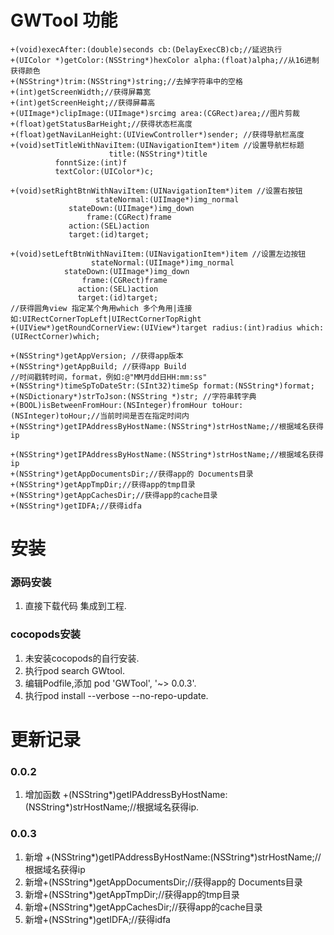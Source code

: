 # GWTool 功能
```objc
+(void)execAfter:(double)seconds cb:(DelayExecCB)cb;//延迟执行
+(UIColor *)getColor:(NSString*)hexColor alpha:(float)alpha;//从16进制获得颜色
+(NSString*)trim:(NSString*)string;//去掉字符串中的空格
+(int)getScreenWidth;//获得屏幕宽
+(int)getScreenHeight;//获得屏幕高
+(UIImage*)clipImage:(UIImage*)srcimg area:(CGRect)area;//图片剪裁
+(float)getStatusBarHeight;//获得状态栏高度
+(float)getNaviLanHeight:(UIViewController*)sender; //获得导航栏高度
+(void)setTitleWithNaviItem:(UINavigationItem*)item //设置导航栏标题
                      title:(NSString*)title 
		  fonntSize:(int)f
		  textColor:(UIColor*)c;

+(void)setRightBtnWithNaviItem:(UINavigationItem*)item //设置右按钮
                   stateNormal:(UIImage*)img_normal
		     stateDown:(UIImage*)img_down
		         frame:(CGRect)frame
			 action:(SEL)action
			 target:(id)target;

+(void)setLeftBtnWithNaviItem:(UINavigationItem*)item //设置左边按钮
                  stateNormal:(UIImage*)img_normal
		    stateDown:(UIImage*)img_down
		        frame:(CGRect)frame
		       action:(SEL)action
		       target:(id)target;
//获得圆角view 指定某个角用which 多个角用|连接 如:UIRectCornerTopLeft|UIRectCornerTopRight
+(UIView*)getRoundCornerView:(UIView*)target radius:(int)radius which:(UIRectCorner)which;

+(NSString*)getAppVersion; //获得app版本
+(NSString*)getAppBuild; //获得app Build
//时间戳转时间，format，例如:@"MM月dd日HH:mm:ss"
+(NSString*)timeSpToDateStr:(SInt32)timeSp format:(NSString*)format;
+(NSDictionary*)strToJson:(NSString *)str; //字符串转字典
+(BOOL)isBetweenFromHour:(NSInteger)fromHour toHour:(NSInteger)toHour;//当前时间是否在指定时间内
+(NSString*)getIPAddressByHostName:(NSString*)strHostName;//根据域名获得ip

+(NSString*)getIPAddressByHostName:(NSString*)strHostName;//根据域名获得ip
+(NSString*)getAppDocumentsDir;//获得app的 Documents目录
+(NSString*)getAppTmpDir;//获得app的tmp目录
+(NSString*)getAppCachesDir;//获得app的cache目录
+(NSString*)getIDFA;//获得idfa

```
# 安装
### 源码安装
1. 直接下载代码 集成到工程.

### cocopods安装
1. 未安装cocopods的自行安装.
2. 执行pod search GWtool.
3. 编辑Podfile,添加 pod 'GWTool', '~> 0.0.3'.
4. 执行pod install --verbose --no-repo-update.

# 更新记录
### 0.0.2
1. 增加函数 +(NSString*)getIPAddressByHostName:(NSString*)strHostName;//根据域名获得ip.

### 0.0.3
1. 新增 +(NSString*)getIPAddressByHostName:(NSString*)strHostName;//根据域名获得ip
2. 新增+(NSString*)getAppDocumentsDir;//获得app的 Documents目录
3. 新增+(NSString*)getAppTmpDir;//获得app的tmp目录
4. 新增+(NSString*)getAppCachesDir;//获得app的cache目录
5. 新增+(NSString*)getIDFA;//获得idfa
